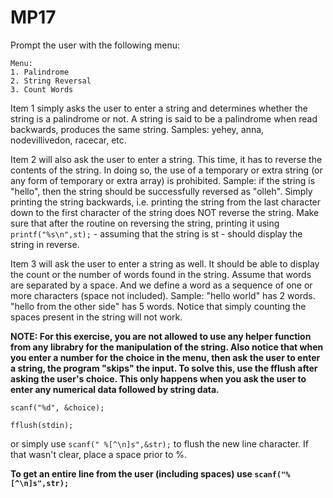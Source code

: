 # MP17
Prompt the user with the following menu:

```
Menu:
1. Palindrome
2. String Reversal
3. Count Words
```

Item 1 simply asks the user to enter a string and determines whether the string is a palindrome or not. A string is said to be a palindrome when read backwards, produces the same string. Samples: yehey, anna, nodevillivedon, racecar, etc.

Item 2 will also ask the user to enter a string. This time, it has to reverse the contents of the string. In doing so, the use of a temporary or extra string (or any form of temporary or extra array) is prohibited. Sample: if the string is "hello", then the string should be successfully reversed as "olleh". Simply printing the string backwards, i.e. printing the string from the last character down to the first character of the string does NOT reverse the string. Make sure that after the routine on reversing the string, printing it using `printf("%s\n",st);` - assuming that the string is st - should display the string in reverse.

Item 3 will ask the user to enter a string as well. It should be able to display the count or the number of words found in the string. Assume that words are separated by a space. And we define a word as a sequence of one or more characters (space not included). Sample: "hello world" has 2 words. "hello      from      the             other side" has 5 words. Notice that simply counting the spaces present in the string will not work.

**NOTE: For this exercise, you are not allowed to use any helper function from any librabry for the manipulation of the string. Also notice that when you enter a number for the choice in the menu, then ask the user to enter a string, the program "skips" the input. To solve this, use the fflush after asking the user's choice. This only happens when you ask the user to enter any numerical data followed by string data.**

`scanf("%d", &choice);`

`fflush(stdin);`

or simply use `scanf(" %[^\n]s",&str);` to flush the new line character. If that wasn't clear, place a space prior to %.

**To get an entire line from the user (including spaces) use `scanf("%[^\n]s",str);`**
